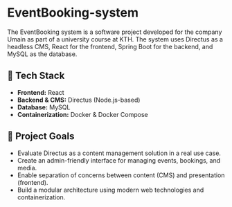 # EventBooking-system

The EventBooking system is a software project developed for the company Umain as part of a university course at KTH. The system uses Directus as a headless CMS, React for the frontend, Spring Boot for the backend, and MySQL as the database.

## 🧰 Tech Stack

- **Frontend:** React
- **Backend & CMS:** Directus (Node.js-based)
- **Database:** MySQL
- **Containerization:** Docker & Docker Compose

## 🎯 Project Goals

- Evaluate Directus as a content management solution in a real use case.
- Create an admin-friendly interface for managing events, bookings, and media.
- Enable separation of concerns between content (CMS) and presentation (frontend).
- Build a modular architecture using modern web technologies and containerization.
